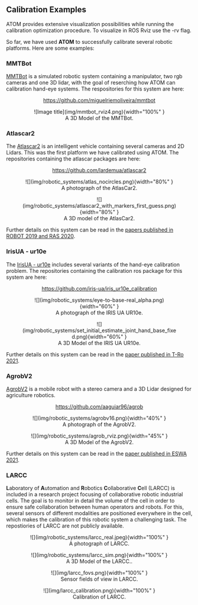 ## Calibration Examples

ATOM provides extensive visualization possibilities while running the calibration optimization procedure. To visualize in ROS Rviz use the -rv flag.

<!-- [![IMAGE ALT TEXT HERE](https://img.youtube.com/vi/1NOEBKDMIpk/0.jpg)](https://www.youtube.com/watch?v=1NOEBKDMIpk) -->


So far, we have used **ATOM** to successfully calibrate several robotic platforms. Here are some examples:

### MMTBot
 [MMTBot](https://github.com/miguelriemoliveira/mmtbot) is a simulated robotic system containing a manipulator, two rgb cameras and one 3D lidar, with the goal of reserching how ATOM can calibration hand-eye systems. The respositories for this system are here:

<p align="center">
<a href="https://github.com/miguelriemoliveira/mmtbot">https://github.com/miguelriemoliveira/mmtbot</a>
</p>

<figure markdown align=center>
  ![Image title](img/mmtbot_rviz4.png){width="100%" }
  <figcaption align=center>A 3D Model of the MMTBot.</figcaption>
</figure>


### Atlascar2
 
 The [Atlascar2](https://github.com/lardemua/atlascar2) is an intelligent vehicle containing several cameras and 2D Lidars. This was the first platform we have calibrated using ATOM. The repositories containing the atlascar packages are here:

<p align="center">
<a href="https://github.com/lardemua/atlascar2">https://github.com/lardemua/atlascar2</a>
</p>


<figure markdown align=center>
  ![](img/robotic_systems/atlas_nocircles.png){width="80%" }
  <figcaption align=center>A photograph of the AtlasCar2.</figcaption>
</figure>

<figure markdown align=center>
  ![](img/robotic_systems/atlascar2_with_markers_first_guess.png){width="80%" }
  <figcaption align=center>A 3D model of the AtlasCar2.</figcaption>
</figure>

Further details on this system can be read in the [papers published in ROBOT 2019 and RAS 2020](publications.md).

### IrisUA - ur10e 
The [IrisUA - ur10e](https://github.com/iris-ua/iris_ur10e_calibration) includes several variants of the hand-eye calibration problem. The repositories containing the calibration ros package for this system are here: 

<p align="center">
<a href="https://github.com/iris-ua/iris_ur10e_calibration">https://github.com/iris-ua/iris_ur10e_calibration</a>
</p>


<figure markdown align=center>
  ![](img/robotic_systems/eye-to-base-real_alpha.png){width="60%" }
  <figcaption align=center>A photograph of the IRIS UA UR10e.</figcaption>
</figure>

<figure markdown align=center>
  ![](img/robotic_systems/set_initial_estimate_joint_hand_base_fixed.png){width="60%" }
  <figcaption align=center>A 3D Model of the IRIS UA UR10e.</figcaption>
</figure>

Further details on this system can be read in the [paper published in T-Ro 2021](publications.md).

### AgrobV2 
 [AgrobV2](https://github.com/aaguiar96/agrob) is a mobile robot with a stereo camera and a 3D Lidar designed for agriculture robotics.

<p align="center">
<a href="https://github.com/aaguiar96/agrob">https://github.com/aaguiar96/agrob</a>
</p>


<figure markdown align=center>
  ![](img/robotic_systems/agrobv16.png){width="40%" }
  <figcaption align=center>A photograph of the AgrobV2.</figcaption>
</figure>

<figure markdown align=center>
  ![](img/robotic_systems/agrob_rviz.png){width="45%" }
  <figcaption align=center>A 3D Model of the AgrobV2.</figcaption>
</figure>

Further details on this system can be read in the [paper published in ESWA 2021](publications.md).

### LARCC

**L**aboratory of **A**utomation and **R**obotics **C**ollaborative **C**ell (LARCC) is included in a research project focusing of collaborative robotic industrial cells. The goal is to monitor in detail the volume of the cell in order to ensure safe collaboration between human operators and robots. For this, several sensors of different modalities are positioned everywhere in the cell, which makes the calibration of this robotic system a challenging task.
The repostiories of LARCC are not publicly available. 


<figure markdown align=center>
  ![](img/robotic_systems/larcc_real.jpeg){width="100%" }
  <figcaption align=center>A photograph of LARCC.</figcaption>
</figure>

<figure markdown align=center>
  ![](img/robotic_systems/larcc_sim.png){width="100%" }
  <figcaption align=center>A 3D Model of the LARCC..</figcaption>
</figure>

<figure markdown align=center>
  ![](img/larcc_fovs.png){width="100%" }
  <figcaption align=center>Sensor fields of view in LARCC.</figcaption>
</figure>

<figure markdown align=center>
  ![](img/larcc_calibration.png){width="100%" }
  <figcaption align=center>Calibration of LARCC.</figcaption>
</figure>



